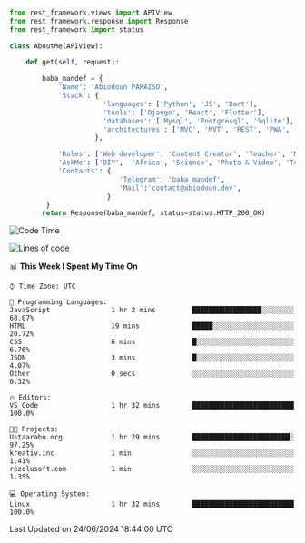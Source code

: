###
```python
from rest_framework.views import APIView
from rest_framework.response import Response
from rest_framework import status

class AboutMe(APIView):

    def get(self, request):

        baba_mandef = {
            'Name': 'Abiodoun PARAISO',
            'Stack': {
                       'languages': ['Python', 'JS', 'Dart'],
                       'tools': ['Django', 'React', 'Flutter'],
                       'databases': ['Mysql', 'Postgresql', 'Sqlite'],
                       'architectures': ['MVC', 'MVT', 'REST', 'PWA', 'SPA', 'MicroServices']
                     },

            'Roles': ['Web developer', 'Content Creator', 'Teacher', 'Mentor'],
            'AskMe': ['DIY',  'Africa', 'Science', 'Photo & Video', 'Tech'],
            'Contacts': {
                           'Telegram': 'baba_mandef',
                           'Mail':'contact@abiodoun.dev',
                        }
         }
        return Response(baba_mandef, status=status.HTTP_200_OK)

```                    

<!--START_SECTION:waka-->
![Code Time](http://img.shields.io/badge/Code%20Time-1%2C085%20hrs%2015%20mins-blue)

![Lines of code](https://img.shields.io/badge/From%20Hello%20World%20I%27ve%20Written-420%20Thousand%20lines%20of%20code-blue)

📊 **This Week I Spent My Time On** 

```text
⌚︎ Time Zone: UTC

💬 Programming Languages: 
JavaScript               1 hr 2 mins         █████████████████░░░░░░░░   68.07% 
HTML                     19 mins             █████░░░░░░░░░░░░░░░░░░░░   20.72% 
CSS                      6 mins              █░░░░░░░░░░░░░░░░░░░░░░░░   6.76% 
JSON                     3 mins              █░░░░░░░░░░░░░░░░░░░░░░░░   4.07% 
Other                    0 secs              ░░░░░░░░░░░░░░░░░░░░░░░░░   0.32%

🔥 Editors: 
VS Code                  1 hr 32 mins        █████████████████████████   100.0%

🐱‍💻 Projects: 
Ustaarabu.org            1 hr 29 mins        ████████████████████████░   97.25% 
kreativ.inc              1 min               ░░░░░░░░░░░░░░░░░░░░░░░░░   1.41% 
rezolusoft.com           1 min               ░░░░░░░░░░░░░░░░░░░░░░░░░   1.35%

💻 Operating System: 
Linux                    1 hr 32 mins        █████████████████████████   100.0%

```


 Last Updated on 24/06/2024 18:44:00 UTC
<!--END_SECTION:waka-->
